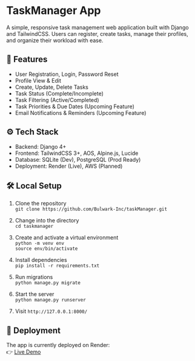 # TaskManager App

A simple, responsive task management web application built with Django and TailwindCSS. Users can register, create tasks, manage their profiles, and organize their workload with ease.

## 🚀 Features
- User Registration, Login, Password Reset
- Profile View & Edit
- Create, Update, Delete Tasks
- Task Status (Complete/Incomplete)
- Task Filtering (Active/Completed)
- Task Priorities & Due Dates (Upcoming Feature)
- Email Notifications & Reminders (Upcoming Feature)

## ⚙️ Tech Stack
- Backend: Django 4+
- Frontend: TailwindCSS 3+, AOS, Alpine.js, Lucide
- Database: SQLite (Dev), PostgreSQL (Prod Ready)
- Deployment: Render (Live), AWS (Planned)


## 🛠️ Local Setup
1. Clone the repository  
   `git clone https://github.com/Bulwark-Inc/taskManager.git`  
2. Change into the directory  
   `cd taskmanager`  
3. Create and activate a virtual environment  
   `python -m venv env`  
   `source env/bin/activate`  
4. Install dependencies  
   `pip install -r requirements.txt`  
5. Run migrations  
   `python manage.py migrate`  
6. Start the server  
   `python manage.py runserver`

7. Visit `http://127.0.0.1:8000/`  

## 🚀 Deployment

The app is currently deployed on Render:  
👉 [Live Demo](https://taskmanager-pqvt.onrender.com/)